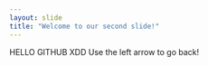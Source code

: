 ```yaml
---
layout: slide
title: "Welcome to our second slide!"
---
```

HELLO GITHUB XDD
Use the left arrow to go back!
